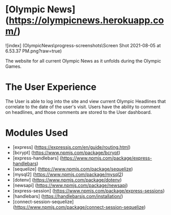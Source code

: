 # [Olympic News] (https://olympicnews.herokuapp.com/)
 
![index] (OlympicNews\progress-screenshots\Screen Shot 2021-08-05 at 6.53.37 PM.png?raw=true)
 
The website for all current Olympic News as it unfolds during the Olympic Games.
 
# The User Experience
 
The User is able to log into the site and view current Olympic Headlines that correlate to the date of the user's visit.  Users have the ability to comment on headlines, and those comments are stored to the User dashboard.
 
# Modules Used
 
* [express] (https://expressjs.com/en/guide/routing.html)
* [bcrypt] (https://www.npmjs.com/package/bcrypt)
* [express-handlebars] (https://www.npmjs.com/package/express-handlebars)
* [sequelize] (https://www.npmjs.com/package/sequelize)
* [mysql2] (https://www.npmjs.com/package/mysql2)
* [dotenv] (https://www.npmjs.com/package/dotenv)
* [newsapi] (https://www.npmjs.com/package/newsapi)
* [express-session] (https://www.npmjs.com/package/express-sessions)
* [handlebars] (https://handlebarsjs.com/installation/)
* [connect-session-sequelize] (https://www.npmjs.com/package/connect-session-sequelize)